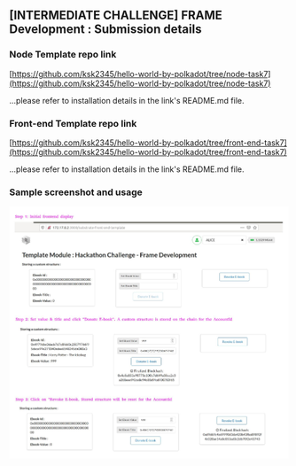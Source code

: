 ## [INTERMEDIATE CHALLENGE] FRAME Development : Submission details

### Node Template repo link


[https://github.com/ksk2345/hello-world-by-polkadot/tree/node-task7](https://github.com/ksk2345/hello-world-by-polkadot/tree/node-task7)

   ...please refer to installation details in the link's README.md file.

### Front-end Template repo link

[https://github.com/ksk2345/hello-world-by-polkadot/tree/front-end-task7](https://github.com/ksk2345/hello-world-by-polkadot/tree/front-end-task7)

   ...please refer to installation details in the link's README.md file.

### Sample screenshot and usage

![Front-end Template](https://github.com/ksk2345/hello-world-by-polkadot/blob/main/screenshots/FRAME_Development_Custom_struct.jpeg)
